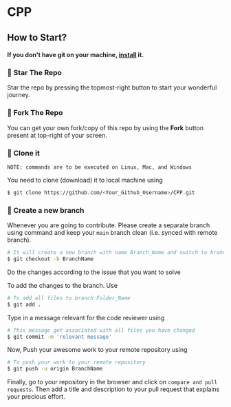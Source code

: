 # CPP
## How to Start?

#### If you don't have git on your machine, [install](https://help.github.com/articles/set-up-git/) it.

### :metal: Star The Repo

Star the repo by pressing the topmost-right button to start your wonderful journey.

### :metal: Fork The Repo

You can get your own fork/copy of this repo by using the <b>Fork</b> button present at top-right of your screen.

### :metal: Clone it

`NOTE: commands are to be executed on Linux, Mac, and Windows`

You need to clone (download) it to local machine using

```sh
$ git clone https://github.com/<Your_Github_Username>/CPP.git
```

### :metal: Create a new branch

Whenever you are going to contribute. Please create a separate branch using command and keep your `main` branch clean (i.e. synced with remote branch).

```sh
# It will create a new branch with name Branch_Name and switch to branch Folder_Name
$ git checkout -b BranchName
```
Do the changes according to the issue that you want to solve

To add the changes to the branch. Use

```sh
# To add all files to branch Folder_Name
$ git add .
```

Type in a message relevant for the code reviewer using

```sh
# This message get associated with all files you have changed
$ git commit -m 'relevant message'
```

Now, Push your awesome work to your remote repository using

```sh
# To push your work to your remote repository
$ git push -u origin BranchName
```

Finally, go to your repository in the browser and click on `compare and pull requests`.
Then add a title and description to your pull request that explains your precious effort.
